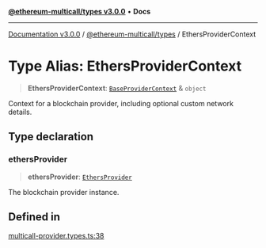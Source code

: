 [**@ethereum-multicall/types v3.0.0**](../README.md) • **Docs**

***

[Documentation v3.0.0](../../../packages.md) / [@ethereum-multicall/types](../README.md) / EthersProviderContext

# Type Alias: EthersProviderContext

> **EthersProviderContext**: [`BaseProviderContext`](BaseProviderContext.md) & `object`

Context for a blockchain provider, including optional custom network details.

## Type declaration

### ethersProvider

> **ethersProvider**: [`EthersProvider`](EthersProvider.md)

The blockchain provider instance.

## Defined in

[multicall-provider.types.ts:38](https://github.com/niZmosis/ethereum-multicall/blob/68ee699eca0cd184d8f0b7213bb6f4fe15a011a1/packages/types/src/multicall-provider.types.ts#L38)
